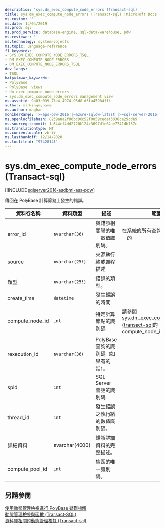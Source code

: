 ```yaml
---
description: 'sys.dm_exec_compute_node_errors (Transact-sql) '
title: sys.dm_exec_compute_node_errors (Transact-sql) |Microsoft Docs
ms.custom: ''
ms.date: 11/04/2019
ms.prod: sql
ms.prod_service: database-engine, sql-data-warehouse, pdw
ms.reviewer: ''
ms.technology: system-objects
ms.topic: language-reference
f1_keywords:
- SYS.DM_EXEC_COMPUTE_NODE_ERRORS_TSQL
- DM_EXEC_COMPUTE_NODE_ERRORS
- DM_EXEC_COMPUTE_NODE_ERRORS_TSQL
dev_langs:
- TSQL
helpviewer_keywords:
- PolyBase
- PolyBase, views
- dm_exec_compute_node_errors
- sys.dm_exec_compute_node_errors management view
ms.assetid: 9a03c039-70e4-4974-95d8-d3fa45984ffb
author: markingmyname
ms.author: maghan
monikerRange: '>=aps-pdw-2016||=azure-sqldw-latest||>=sql-server-2016||>=sql-server-linux-2017||=azuresqldb-mi-current'
ms.openlocfilehash: 8259a8a2f80bc96c52f0059cedef3036ce29cde9
ms.sourcegitcommit: 1a544cf4dd2720b124c3697d1e62ae7741db757c
ms.translationtype: MT
ms.contentlocale: zh-TW
ms.lasthandoff: 12/14/2020
ms.locfileid: "97428146"
---
```

# <a name="sysdm_exec_compute_node_errors-transact-sql"></a>sys.dm_exec_compute_node_errors (Transact-sql) 

[!INCLUDE [sqlserver2016-asdbmi-asa-pdw](../../includes/applies-to-version/sqlserver2016-asa-pdw.md)]

  傳回在 PolyBase 計算節點上發生的錯誤。  
  
|資料行名稱|資料類型|描述|範圍|  
|-----------------|---------------|-----------------|-----------|  
|error_id|`nvarchar(36)`|與錯誤相關聯的唯一數值識別碼。|在系統的所有查詢錯誤中都是唯一的|  
|source|`nvarchar(255)`|來源執行緒或進程描述||  
|類型|`nvarchar(255)`|錯誤的類型。||  
|create_time|`datetime`|發生錯誤的時間||  
|compute_node_id|`int`|特定計算節點的識別碼|請參閱[sys.dm_exec_compute_nodes &#40;transact-sql](../../relational-databases/system-dynamic-management-views/sys-dm-exec-compute-nodes-transact-sql.md)的 compute_node_id&#41;|  
|rexecution_id|`nvarchar(36)`|PolyBase 查詢的識別碼（如果有的話）。||  
|spid|`int`|SQL Server 會話的識別碼||  
|thread_id|`int`|發生錯誤之執行緒的數值識別碼。||  
|詳細資料|nvarchar(4000)|錯誤詳細資料的完整描述。||
|compute_pool_id|`int`|集區的唯一識別碼。|

  
## <a name="see-also"></a>另請參閱  
 [使用動態管理檢視進行 PolyBase 疑難排解](/previous-versions/sql/sql-server-2016/mt146389(v=sql.130))   
 [動態管理檢視與函數 &#40;Transact-SQL&#41;](~/relational-databases/system-dynamic-management-views/system-dynamic-management-views.md)   
 [資料庫相關的動態管理檢視 &#40;Transact-sql&#41;](../../relational-databases/system-dynamic-management-views/database-related-dynamic-management-views-transact-sql.md)  
  

